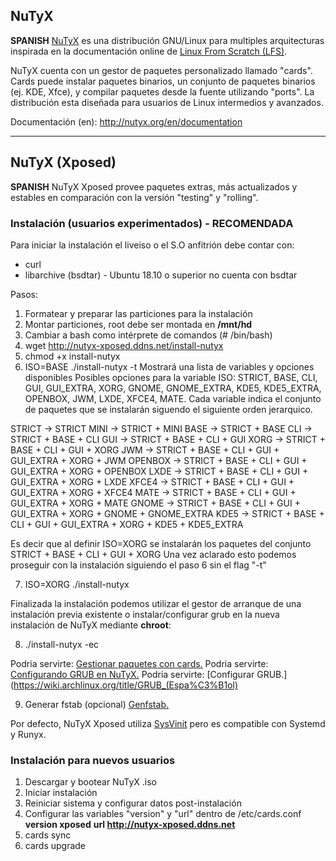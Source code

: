 ## NuTyX

**SPANISH** [NuTyX](http://www.nutyx.org) es una distribución GNU/Linux para multiples arquitecturas inspirada en la documentación online de [Linux From Scratch (LFS)](http://www.linuxfromscratch.org).

NuTyX cuenta con un gestor de paquetes personalizado llamado "cards". Cards puede instalar paquetes binarios, un conjunto de paquetes binarios (ej. KDE, Xfce), y compilar paquetes desde la fuente utilizando "ports". La distribución esta diseñada para usuarios de Linux intermedios y avanzados.

Documentación (en): http://nutyx.org/en/documentation

---

## NuTyX (Xposed)
**SPANISH** NuTyX Xposed provee paquetes extras, más actualizados y estables en comparación con la versión "testing" y "rolling".

### Instalación (usuarios experimentados) - RECOMENDADA
Para iniciar la instalación el liveiso o el S.O anfitrión debe contar con:
* curl
* libarchive (bsdtar) - Ubuntu 18.10 o superior no cuenta con bsdtar

Pasos:
1. Formatear y preparar las particiones para la instalación
2. Montar particiones, root debe ser montada en **/mnt/hd**
3. Cambiar a bash como intérprete de comandos (# /bin/bash)
4. wget http://nutyx-xposed.ddns.net/install-nutyx
5. chmod +x install-nutyx
6. ISO=BASE ./install-nutyx -t
Mostrará una lista de variables y opciones disponibles
Posibles opciones para la variable ISO:
STRICT, BASE, CLI, GUI, GUI_EXTRA, XORG, GNOME, GNOME_EXTRA, KDE5, KDE5_EXTRA, OPENBOX, JWM, LXDE, XFCE4, MATE. 
Cada variable indica el conjunto de paquetes que se instalarán siguendo el siguiente orden jerarquico.

STRICT ->	STRICT
MINI -> 	STRICT + MINI
BASE -> 	STRICT + BASE
CLI ->  	STRICT + BASE + CLI
GUI ->  	STRICT + BASE + CLI + GUI
XORG ->  	STRICT + BASE + CLI + GUI + XORG
JWM ->  	STRICT + BASE + CLI + GUI + GUI_EXTRA + XORG + JWM
OPENBOX -> 	STRICT + BASE + CLI + GUI + GUI_EXTRA + XORG + OPENBOX
LXDE -> 	STRICT + BASE + CLI + GUI + GUI_EXTRA + XORG + LXDE
XFCE4 -> 	STRICT + BASE + CLI + GUI + GUI_EXTRA + XORG + XFCE4
MATE -> 	STRICT + BASE + CLI + GUI + GUI_EXTRA + XORG + MATE
GNOME -> 	STRICT + BASE + CLI + GUI + GUI_EXTRA + XORG + GNOME + GNOME_EXTRA
KDE5 -> 	STRICT + BASE + CLI + GUI + GUI_EXTRA + XORG + KDE5 + KDE5_EXTRA 

Es decir que al definir ISO=XORG se instalarán los paquetes del conjunto STRICT + BASE + CLI + GUI + XORG
Una vez aclarado esto podemos proseguir con la instalación siguiendo el paso 6 sin el flag "-t"

7. ISO=XORG ./install-nutyx

Finalizada la instalación podemos utilizar el gestor de arranque de una instalación previa existente o instalar/configurar grub en la nueva instalación de NuTyX mediante **chroot**:

8. ./install-nutyx -ec

Podria servirte: [Gestionar paquetes con cards.](http://nutyx.org/en/?page=base-commands#5)
Podria servirte: [Configurando GRUB en NuTyX.](http://nutyx.org/en/grub-install)
Podria servirte: [Configurar GRUB.](https://wiki.archlinux.org/title/GRUB_(Espa%C3%B1ol)

9. Generar fstab (opcional) [Genfstab.](https://github.com/glacion/genfstab)

Por defecto, NuTyX Xposed utiliza [SysVinit](http://nutyx.org/en/sysvinit) pero es compatible con Systemd y Runyx.

### Instalación para nuevos usuarios

1. Descargar y bootear NuTyX .iso
2. Iniciar instalación
3. Reiniciar sistema y configurar datos post-instalación
4. Configurar las variables "version" y "url" dentro de /etc/cards.conf
	**version xposed**
	**url http://nutyx-xposed.ddns.net**
5. cards sync
6. cards upgrade